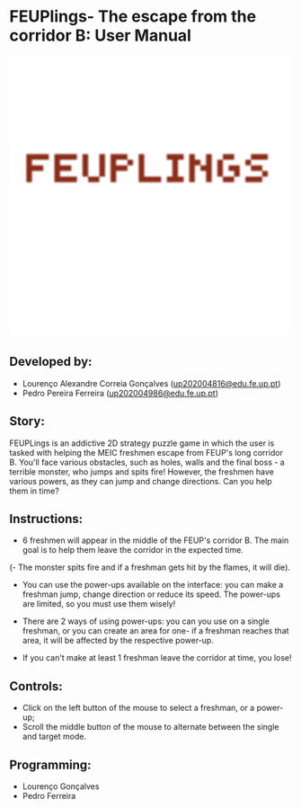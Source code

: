 # FEUPlings- The escape from the corridor B: User Manual

<img src="../assets/others/FEUPlings_title.png" alt="Feuplings" width="500"/>

## Developed by:

- Lourenço Alexandre Correia Gonçalves (up202004816@edu.fe.up.pt)
- Pedro Pereira Ferreira (up202004986@edu.fe.up.pt)

## Story:

FEUPLings is an addictive 2D strategy puzzle game in which the user is tasked with helping the MEIC freshmen escape from FEUP's long corridor B. You'll face various obstacles, such as holes, walls and the final boss - a terrible monster, who jumps and spits fire! However, the freshmen have various powers, as they can jump and change directions. Can you help them in time?

## Instructions:

- 6 freshmen will appear in the middle of the FEUP's corridor B. The main goal is to help them leave the corridor in the expected time.

(- The monster spits fire and if a freshman gets hit by the flames, it will die).

- You can use the power-ups available on the interface: you can make a freshman jump, change direction or reduce its speed. The power-ups are limited, so you must use them wisely!

- There are 2 ways of using power-ups: you can you use on a single freshman, or you can create an area for one- if a freshman reaches that area, it will be affected by the respective power-up.

- If you can't make at least 1 freshman leave the corridor at time, you lose!

## Controls:

- Click on the left button of the mouse to select a freshman, or a power-up;
- Scroll the middle button of the mouse to alternate between the single and target mode.

## Programming:

- Lourenço Gonçalves
- Pedro Ferreira